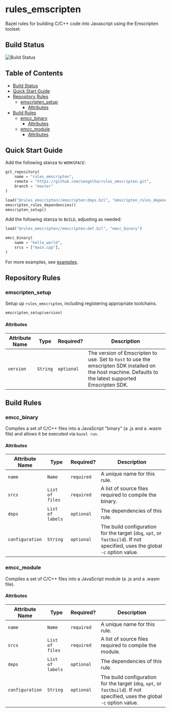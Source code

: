 <!-- omit in toc -->
# rules_emscripten

Bazel rules for building C/C++ code into Javascript using the
Emscripten toolset.

## Build Status

![Build Status](https://github.com/sengelha/rules_emscripten/actions/workflows/ci.yml/badge.svg)

<!-- omit in toc -->
## Table of Contents

- [Build Status](#build-status)
- [Quick Start Guide](#quick-start-guide)
- [Repository Rules](#repository-rules)
  - [emscripten_setup](#emscripten_setup)
    - [Attributes](#attributes)
- [Build Rules](#build-rules)
  - [emcc_binary](#emcc_binary)
    - [Attributes](#attributes-1)
  - [emcc_module](#emcc_module)
    - [Attributes](#attributes-2)

## Quick Start Guide

Add the following stanza to `WORKSPACE`:

```python
git_repository(
    name = "rules_emscripten",
    remote = "https://github.com/sengelha/rules_emscripten.git",
    branch = "master"
)

load("@rules_emscripten//emscripten:deps.bzl", "emscripten_rules_dependencies", "emscripten_setup")
emscripten_rules_dependencies()
emscripten_setup()
```

Add the following stanza to `BUILD`, adjusting as needed:

```python
load("@rules_emscripten//emscripten:def.bzl", "emcc_binary")

emcc_binary(
    name = "hello_world",
    srcs = ["main.cpp"],
)
```

For more examples, see [examples](examples).

## Repository Rules

### emscripten_setup

Setup up `rules_emscripten`, including registering appropriate toolchains.

```python
emscripten_setup(version)
```

#### Attributes

| Attribute Name | Type     | Required?  | Description                                                                                                                                                 |
| -------------- | -------- | ---------- | ----------------------------------------------------------------------------------------------------------------------------------------------------------- |
| `version`      | `String` | `optional` | The version of Emscripten to use.  Set to `host` to use the emscripten SDK installed on the host machine.  Defaults to the latest supported Emscripten SDK. |

## Build Rules

### emcc_binary

Compiles a set of C/C++ files into a JavaScript "binary" (a .js and a .wasm
file) and allows it be executed via `bazel run`.

#### Attributes

| Attribute Name  | Type             | Required?  | Description                                                                                                                  |
| --------------- | ---------------- | ---------- | ---------------------------------------------------------------------------------------------------------------------------- |
| `name`          | `Name`           | `required` | A unique name for this rule.                                                                                                 |
| `srcs`          | `List of files`  | `required` | A list of source files required to compile the binary.                                                                       |
| `deps`          | `List of labels` | `optional` | The dependencies of this rule.                                                                                               |
| `configuration` | `String`         | `optional` | The build configuration for the target (`dbg`, `opt`, or `fastbuild`).  If not specified, uses the global `-c` option value. |

### emcc_module

Compiles a set of C/C++ files into a JavaScript module (a .js and a .wasm
file).

#### Attributes

| Attribute Name | Type             | Required?  | Description                                            |
| -------------- | ---------------- | ---------- | ------------------------------------------------------ |
| `name`         | `Name`           | `required` | A unique name for this rule.                           |
| `srcs`         | `List of files`  | `required` | A list of source files required to compile the module. |
| `deps`         | `List of labels` | `optional` | The dependencies of this rule.                         |
| `configuration` | `String`         | `optional` | The build configuration for the target (`dbg`, `opt`, or `fastbuild`).  If not specified, uses the global `-c` option value. |
